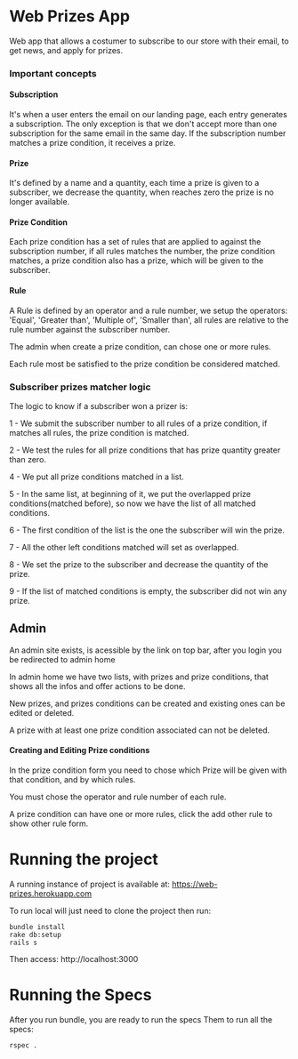 # Web Prizes App

Web app that allows a costumer to subscribe to our store with their email, to get news, and apply for prizes.

### Important concepts

#### Subscription

It's when a user enters the email on our landing page, each entry generates a subscription.
The only exception is that we don't accept more than one subscription for the same email in the same day.
If the subscription number matches a prize condition, it receives a prize.

#### Prize

It's defined by a name and a quantity, each time a prize is given to a subscriber, we decrease the quantity, when reaches zero the prize is no longer available.

#### Prize Condition

Each prize condition has a set of rules that are applied to against the subscription number, if all rules matches the number, the prize condition matches, a prize condition also has a prize, which will be given to the subscriber.

#### Rule

A Rule is defined by an operator and a rule number, we setup the operators: 'Equal', 'Greater than', 'Multiple of', 'Smaller than', all rules are relative to the rule number against the subscriber number.

The admin when create a prize condition, can chose one or more rules.

Each rule most be satisfied to the prize condition be considered matched.

### Subscriber prizes matcher logic

The logic to know if a subscriber won a prizer is:

1 - We submit the subscriber number to all rules of a prize condition, if matches all rules, the prize condition is matched.

2 - We test the rules for all prize conditions that has prize quantity greater than zero.

4 - We put all prize conditions matched in a list.

5 - In the same list, at beginning of it, we put the overlapped prize conditions(matched before), so now we have the list of all matched conditions.

6 - The first condition of the list is the one the subscriber will win the prize.

7 - All the other left conditions matched will set as overlapped.

8 - We set the prize to the subscriber and decrease the quantity of the prize.

9 - If the list of matched conditions is empty, the subscriber did not win any prize.

## Admin

An admin site exists, is acessible by the link on top bar, after you login you be redirected to admin home

In admin home we have two lists, with prizes and prize conditions, that shows all the infos and offer actions to be done.

New prizes, and prizes conditions can be created and existing ones can be edited or deleted.

A prize with at least one prize condition associated can not be deleted.

#### Creating and Editing Prize conditions

In the prize condition form you need to chose which Prize will be given with that condition, and by which rules.

You must chose the operator and rule number of each rule.

A prize condition can have one or more rules, click the add other rule to show other rule form.

# Running the project

A running instance of project is available at: https://web-prizes.herokuapp.com

To run local will just need to clone the project then run:

```
bundle install
rake db:setup
rails s
```

Then access: http://localhost:3000

# Running the Specs

After you run bundle, you are ready to run the specs
Them to run all the specs:

```
rspec .
```
